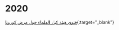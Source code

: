 # 2020

[فتوى هيئة كبار العلماء حول مرض كورونا](https://raw.githubusercontent.com/da3wahub/2020/master/images/%D9%81%D8%AA%D9%88%D9%89%20%D9%87%D9%8A%D8%A6%D8%A9%20%D9%83%D8%A8%D8%A7%D8%B1%20%D8%A7%D9%84%D8%B9%D9%84%D9%85%D8%A7%D8%A1%20%D8%AD%D9%88%D9%84%20%D9%85%D8%B1%D8%B6%20%D9%83%D9%88%D8%B1%D9%88%D9%86%D8%A7.png){:target="_blank"}